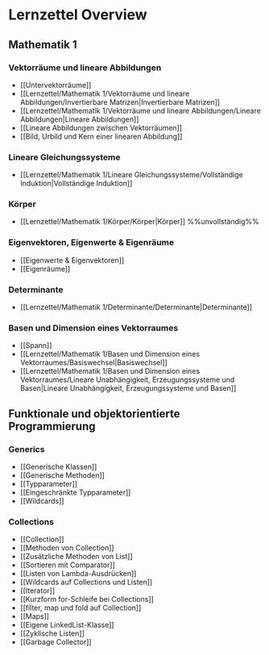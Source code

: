 # Lernzettel Overview
## Mathematik 1
### Vektorräume und lineare Abbildungen
- [[Untervektorräume]]
- [[Lernzettel/Mathematik 1/Vektorräume und lineare Abbildungen/Invertierbare Matrizen|Invertierbare Matrizen]]
- [[Lernzettel/Mathematik 1/Vektorräume und lineare Abbildungen/Lineare Abbildungen|Lineare Abbildungen]]
- [[Lineare Abbildungen zwischen Vektorräumen]]
- [[Bild, Urbild und Kern einer linearen Abbildung]]
### Lineare Gleichungssysteme
- [[Lernzettel/Mathematik 1/Lineare Gleichungssysteme/Vollständige Induktion|Vollständige Induktion]]
### Körper
- [[Lernzettel/Mathematik 1/Körper/Körper|Körper]] %%unvollständig%%
### Eigenvektoren, Eigenwerte & Eigenräume
- [[Eigenwerte & Eigenvektoren]]
- [[Eigenräume]]
### Determinante
- [[Lernzettel/Mathematik 1/Determinante/Determinante|Determinante]]
### Basen und Dimension eines Vektorraumes
- [[Spann]]
- [[Lernzettel/Mathematik 1/Basen und Dimension eines Vektorraumes/Basiswechsel|Basiswechsel]]
- [[Lernzettel/Mathematik 1/Basen und Dimension eines Vektorraumes/Lineare Unabhängigkeit, Erzeugungssysteme und Basen|Lineare Unabhängigkeit, Erzeugungssysteme und Basen]]
## Funktionale und objektorientierte Programmierung
### Generics
- [[Generische Klassen]]
- [[Generische Methoden]]
- [[Typparameter]]
- [[Eingeschränkte Typparameter]]
- [[Wildcards]]
### Collections
- [[Collection]]
- [[Methoden von Collection]]
- [[Zusätzliche Methoden von List]]
- [[Sortieren mit Comparator]]
- [[Listen von Lambda-Ausdrücken]]
- [[Wildcards auf Collections und Listen]]
- [[Iterator]]
- [[Kurzform for-Schleife bei Collections]]
- [[filter, map und fold auf Collection]]
- [[Maps]]
- [[Eigene LinkedList-Klasse]]
- [[Zyklische Listen]]
- [[Garbage Collector]]